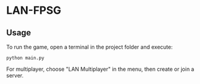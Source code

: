 # LAN-FPSG

## Usage
To run the game, open a terminal in the project folder and execute:

    python main.py

For multiplayer, choose "LAN Multiplayer" in the menu, then create or join a server.
